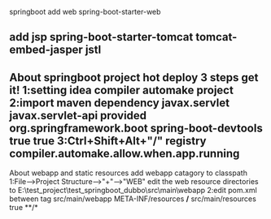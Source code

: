 springboot
add web
spring-boot-starter-web

add jsp
spring-boot-starter-tomcat
tomcat-embed-jasper
jstl
----------------------------------------
About springboot project hot deploy
3 steps get it!
1:setting idea compiler automake project
2:import maven dependency
		<dependency>
			<groupId>javax.servlet</groupId>
			<artifactId>javax.servlet-api</artifactId>
			<scope>provided</scope>
		</dependency>
		<dependency>
			<groupId>org.springframework.boot</groupId>
			<artifactId>spring-boot-devtools</artifactId>
			<optional>true</optional>
			<scope>true</scope>
		</dependency>
3:Ctrl+Shift+Alt+"/" 
registry 
compiler.automake.allow.when.app.running		
----------------------------------------
About webapp and static resources
add webapp catagory to classpath
1:File-->Project Structure-->"+"-->"WEB"
edit the web resource directories to
E:\test_project\test_springboot_dubbo\src\main\webapp
2:edit pom.xml between <build></build> tag
		<resources>
			<resource>
				<directory>src/main/webapp</directory>
				<targetPath>META-INF/resources</targetPath>
				<includes>
					<include>**/**</include>
				</includes>
			</resource>
			<resource>
				<directory>src/main/resources</directory>
				<filtering>true</filtering>
				<includes>
					<include>**/*</include>
				</includes>
			</resource>
		</resources>

